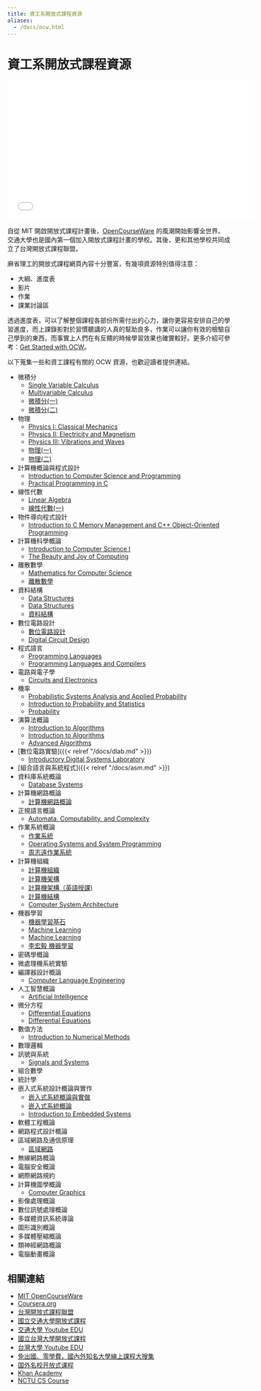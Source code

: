 ```yaml
---
title: 資工系開放式課程資源
aliases:
  - /docs/ocw.html
---
```


# 資工系開放式課程資源

<iframe width="560" height="315" src="//www.youtube.com/embed/bd7nFEea0t0" frameborder="0" allowfullscreen></iframe>

自從 MIT 開啟開放式課程計畫後，[OpenCourseWare](http://en.wikipedia.org/wiki/OpenCourseWare) 的風潮開始影響全世界。交通大學也是國內第一個加入開放式課程計畫的學校。其後，更和其他學校共同成立了台灣開放式課程聯盟。

麻省理工的開放式課程網頁內容十分豐富，有幾項資源特別值得注意：

*   大綱、進度表
*   影片
*   作業
*   課業討論區

透過進度表，可以了解整個課程各部份所需付出的心力，讓你更容易安排自己的學習進度，而上課錄影對於習慣聽講的人真的幫助良多，作業可以讓你有效的檢驗自己學到的東西，而事實上人們在有反饋的時候學習效果也確實較好。更多介紹可參考：[Get Started with OCW](http://ocw.mit.edu/help/get-started-with-ocw/)。

以下蒐集一些和資工課程有關的 OCW 資源，也歡迎讀者提供連結。

*   微積分
    *   [Single Variable Calculus](http://ocw.mit.edu/courses/mathematics/18-01sc-single-variable-calculus-fall-2010/)
    *   [Multivariable Calculus](http://ocw.mit.edu/courses/mathematics/18-02sc-multivariable-calculus-fall-2010/)
    *   [微積分(一)](http://ocw.nctu.edu.tw/course_detail.php?bgid=1&amp;gid=1&amp;nid=9)
    *   [微積分(二)](http://ocw.nctu.edu.tw/course_detail.php?bgid=1&amp;gid=1&amp;nid=16)
*   物理
    *   [Physics I: Classical Mechanics](http://ocw.mit.edu/courses/physics/8-01sc-physics-i-classical-mechanics-fall-2010/)
    *   [Physics II: Electricity and Magnetism](http://ocw.mit.edu/courses/physics/8-02sc-physics-ii-electricity-and-magnetism-fall-2010/)
    *   [Physics III: Vibrations and Waves](http://ocw.mit.edu/courses/physics/8-03-physics-iii-vibrations-and-waves-fall-2004/)
    *   [物理(一)](http://ocw.nctu.edu.tw/course_detail.php?bgid=1&amp;gid=3&amp;nid=382)
    *   [物理(二)](http://ocw.nctu.edu.tw/course_detail.php?bgid=1&amp;gid=3&amp;nid=383)
*   計算機概論與程式設計
    *   [Introduction to Computer Science and Programming](http://ocw.mit.edu/courses/electrical-engineering-and-computer-science/6-00-introduction-to-computer-science-and-programming-fall-2008)
    *   [Practical Programming in C](http://ocw.mit.edu/courses/electrical-engineering-and-computer-science/6-087-practical-programming-in-c-january-iap-2010/index.htm)
*   線性代數
    *  [Linear Algebra](http://ocw.mit.edu/courses/mathematics/18-06sc-linear-algebra-fall-2011/)
    *  [線性代數(一)](https://www.youtube.com/watch?v=AfY1ak89fwU&list=PLj6E8qlqmkFtjxknKFtdxc1_SxNBXgpbo)
*   物件導向程式設計
    *   [Introduction to C Memory Management and C++ Object-Oriented Programming](http://ocw.mit.edu/courses/electrical-engineering-and-computer-science/6-088-introduction-to-c-memory-management-and-c-object-oriented-programming-january-iap-2010/)
*   計算機科學概論
    *   [Introduction to Computer Science I](http://academicearth.org/computer-science/)
    *   [The Beauty and Joy of Computing](http://inst.eecs.berkeley.edu/~cs10/)
*   離散數學
    *   [Mathematics for Computer Science](http://ocw.mit.edu/courses/electrical-engineering-and-computer-science/6-042j-mathematics-for-computer-science-spring-2010/)
    *   [離散數學](http://ocw.nctu.edu.tw/course_detail.php?bgid=9&amp;gid=0&amp;nid=252)
*   資料結構
    *   [Data Structures](http://webcast.berkeley.edu/playlist#c,d,Computer_Science,4BBB74C7D2A1049C)
    *   [Data Structures](http://academicearth.org/computer-science/)
    *   [資料結構](https://www.youtube.com/watch?v=b8wr9AUPDMM&list=PLs81hTyfCaoXSa8NVmVy7IZVzJLpNhglk)
*   數位電路設計
    *   [數位電路設計](http://ocw.nctu.edu.tw/course_detail.php?bgid=9&amp;gid=0&amp;nid=170)
    *   [Digital Circuit Design](http://www.youtube.com/watch?v=esAE1WLAubM)
*   程式語言
    *   [Programming Languages](http://ocw.mit.edu/courses/electrical-engineering-and-computer-science/6-821-programming-languages-fall-2002)
    *   [Programming Languages and Compilers](http://webcast.berkeley.edu/playlist#c,d,Computer_Science,03D59E2ECDDA66DF)
*   電路與電子學
    *   [Circuits and Electronics](http://ocw.mit.edu/courses/electrical-engineering-and-computer-science/6-002-circuits-and-electronics-spring-2007)
*   機率
    *   [Probabilistic Systems Analysis and Applied Probability](http://ocw.mit.edu/courses/electrical-engineering-and-computer-science/6-041-probabilistic-systems-analysis-and-applied-probability-fall-2010/index.htm)
    *   [Introduction to Probability and Statistics](http://ocw.mit.edu/courses/mathematics/18-05-introduction-to-probability-and-statistics-spring-2005/)
    *   [Probability](http://academicearth.org/mathematics/)
*   演算法概論
    *   [Introduction to Algorithms](http://ocw.mit.edu/courses/electrical-engineering-and-computer-science/6-046j-introduction-to-algorithms-sma-5503-fall-2005/)
    *   [Introduction to Algorithms](http://ocw.mit.edu/courses/electrical-engineering-and-computer-science/6-006-introduction-to-algorithms-spring-2008/)
    *   [Advanced Algorithms](http://ocw.mit.edu/courses/electrical-engineering-and-computer-science/6-854j-advanced-algorithms-fall-2008/index.htm)
*   [數位電路實驗]({{< relref "/docs/dlab.md" >}})
    *   [Introductory Digital Systems Laboratory](http://ocw.mit.edu/courses/electrical-engineering-and-computer-science/6-111-introductory-digital-systems-laboratory-spring-2006/)
*   [組合語言與系統程式]({{< relref "/docs/asm.md" >}})
*   資料庫系統概論
    *   [Database Systems](http://ocw.mit.edu/courses/electrical-engineering-and-computer-science/6-830-database-systems-fall-2010)
*   計算機網路概論
    *   [計算機網路概論](http://ocw.nthu.edu.tw/ocw/index.php?page=course&amp;cid=13&amp;)
*   正規語言概論
    *   [Automata, Computability, and Complexity](http://dspace.mit.edu/handle/1721.1/68649)
*   作業系統概論
    *   [作業系統](http://ocw.nctu.edu.tw/course_detail.php?bgid=9&amp;gid=0&amp;nid=235)
    *   [Operating Systems and System Programming](http://webcast.berkeley.edu/playlist#c,d,Computer_Science,3A5075EC94726781)
    *   [周志遠作業系統](https://www.youtube.com/watch?v=7EOttqasc5U&list=PL9jciz8qz_zyO55qECi2PD3k6lgxluYEV)
*   計算機組織
    *   [計算機組織](http://ocw.nctu.edu.tw/course_detail.php?bgid=9&amp;gid=0&amp;nid=274)
    *   [計算機架構](http://ocw.nctu.edu.tw/course_detail.php?bgid=9&amp;gid=0&amp;nid=238)
    *   [計算機架構（英語授課)](http://ocw.nctu.edu.tw/course_detail.php?bgid=9&amp;gid=0&amp;nid=345)
    *   [計算機結構](http://ocw.nthu.edu.tw/ocw/index.php?page=course&amp;cid=76&amp;)
    *   [Computer System Architecture](http://ocw.mit.edu/courses/electrical-engineering-and-computer-science/6-823-computer-system-architecture-fall-2005/index.htm)
*   機器學習
    *   [機器學習基石](https://www.coursera.org/course/ntumlone)
    *   [Machine Learning](https://www.coursera.org/course/ml)
    *   [Machine Learning](https://www.coursera.org/course/machlearning)
    *   [李宏毅 機器學習](https://speech.ee.ntu.edu.tw/~hylee/ml/2022-spring.php)
*   密碼學概論
*   微處理機系統實驗
*   編譯器設計概論
    *   [Computer Language Engineering](http://ocw.mit.edu/courses/electrical-engineering-and-computer-science/6-035-computer-language-engineering-sma-5502-fall-2005/)
*   人工智慧概論
    *   [Artificial Intelligence](http://ocw.mit.edu/courses/electrical-engineering-and-computer-science/6-034-artificial-intelligence-fall-2010/)
*   微分方程
    *   [Differential Equations](http://ocw.mit.edu/courses/mathematics/18-03-differential-equations-spring-2010)
    *   [Differential Equations](http://academicearth.org/mathematics/)
*   數值方法
    *   [Introduction to Numerical Methods](http://ocw.mit.edu/courses/mathematics/18-335j-introduction-to-numerical-methods-fall-2010)
*   數理邏輯
*   訊號與系統
    *   [Signals and Systems](http://ocw.mit.edu/resources/res-6-007-signals-and-systems-spring-2011/)
*   組合數學
*   統計學
*   嵌入式系統設計概論與實作
    *   [嵌入式系統概論與實做](http://ocw.nctu.edu.tw/course_detail.php?bgid=9&amp;gid=0&amp;nid=246)
    *   [嵌入式系統概論](http://ocw.nthu.edu.tw/ocw/index.php?page=course&amp;cid=85&amp;)
    *   [Introduction to Embedded Systems](http://webcast.berkeley.edu/playlist#c,d,Computer_Science,26403B76DCC8FFC8)
*   軟體工程概論
*   網路程式設計概論
*   區域網路及通信原理
    *   [區域網路](http://ocw.nthu.edu.tw/ocw/index.php?page=course&amp;cid=14&amp;)
*   無線網路概論
*   電腦安全概論
*   網際網路規約
*   計算機圖學概論
    *   [Computer Graphics](http://ocw.mit.edu/courses/electrical-engineering-and-computer-science/6-837-computer-graphics-fall-2012/)
*   影像處理概論
*   數位訊號處理概論
*   多媒體資訊系統導論
*   圖形識別概論
*   多媒體壓縮概論
*   類神經網路概論
*   電腦動畫概論

## 相關連結

*   [MIT OpenCourseWare](http://ocw.mit.edu)
*   [Coursera.org](https://www.coursera.org/)
*   [台灣開放式課程聯盟](http://www.tocwc.org.tw/)
*   [國立交通大學開放式課程](http://ocw.nctu.edu.tw)
*   [交通大學 Youtube EDU](http://www.youtube.com/nctuocw)
*   [國立台灣大學開放式課程](http://ocw.aca.ntu.edu.tw)
*   [台灣大學 Youtube EDU](http://www.youtube.com/ntutw)
*   [免出國、零學費，國內外知名大學線上課程大搜集](http://www.techbang.com.tw/posts/6394-moves-the-use-of-live-online-courses-open-dissemination-of-knowledge-into-new-areas-meng-continue)
*   [国外名校开放式课程](http://blog.csdn.net/yxzhangustc/article/details/4017949)
*   [Khan  Academy](http://khan-academy.appspot.com/)
*   [NCTU CS Course](https://hackmd.io/@calee/ByOm-sFue?type=view)
